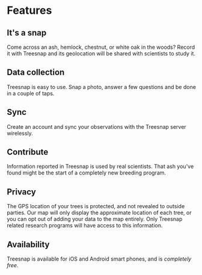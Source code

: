 # Features

## It's a snap
Come across an ash, hemlock, chestnut, or white oak in the woods?  Record it with Treesnap and its geolocation will be shared with scientists to study it.

## Data collection
Treesnap is easy to use.  Snap a photo, answer a few questions and be done in a couple of taps.

## Sync
Create an account and sync your observations with the Treesnap server wirelessly.

## Contribute

Information reported in Treesnap is used by real scientists.  That ash you've found might be the start of a completely new breeding program.

## Privacy

The GPS location of your trees is protected, and not revealed to outside parties.  Our map will only display the approximate location of each tree, or you can opt out of adding your data to the map entirely.  Only Treesnap related research programs will have access to this information.

## Availability
Treesnap is available for iOS and Android smart phones, and is *completely free.*
